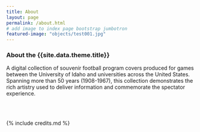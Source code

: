 ```yaml
---
title: About
layout: page
permalink: /about.html
# add image to index page bootstrap jumbotron
featured-image: "objects/test001.jpg"
---
```

<h3>About the {{site.data.theme.title}}</h3>
<p>A digital collection of souvenir football program covers produced for games between the University of Idaho and universities across the United States. Spanning more than 50 years (1908-1967), this collection demonstrates the rich artistry used to deliver information and commemorate the spectator experience.</p>
<br>

<br>

{% include credits.md %}
